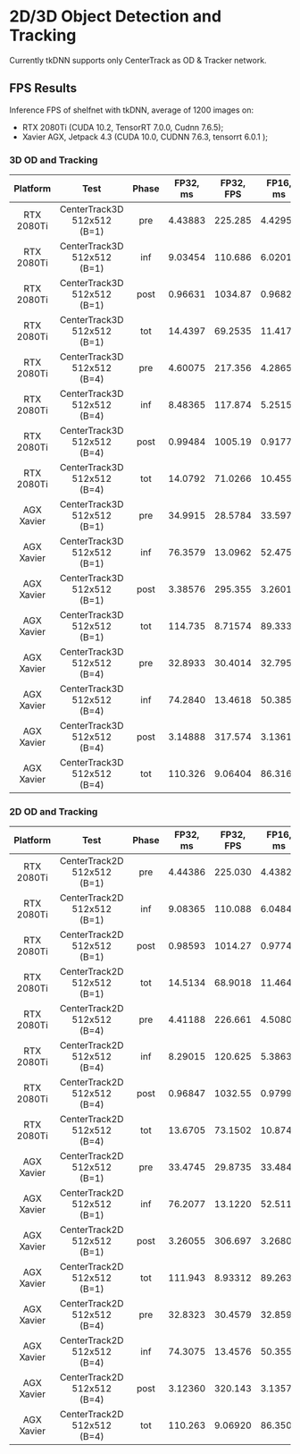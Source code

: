 # 2D/3D Object Detection and Tracking

Currently tkDNN supports only CenterTrack as OD & Tracker network.

## FPS Results

Inference FPS of shelfnet with tkDNN, average of 1200 images on:
  * RTX 2080Ti (CUDA 10.2, TensorRT 7.0.0, Cudnn 7.6.5);
  * Xavier AGX, Jetpack 4.3 (CUDA 10.0, CUDNN 7.6.3, tensorrt 6.0.1 );

### 3D OD and Tracking

| Platform   | Test                        | Phase   | FP32, ms  | FP32, FPS | FP16, ms  |	FP16, FPS | INT8, ms  | INT8, FPS | 
| :------:   | :-----:                     | :-----: | :-----:   | :-----:   | :-----:   |	:-----:   | :-----:   | :-----:   | 
| RTX 2080Ti | CenterTrack3D 512x512 (B=1) | pre     | 4.43883   |  225.285  |  4.42951  |  225.759   |  4.44278  |  225.084  |
| RTX 2080Ti | CenterTrack3D 512x512 (B=1) | inf     | 9.03454   |  110.686  |  6.02013  |  166.109   |  5.31611  |  188.108  |
| RTX 2080Ti | CenterTrack3D 512x512 (B=1) | post    | 0.96631   |  1034.87  |  0.96824  |  1032.80   |  0.95066  |  1051.90  |
| RTX 2080Ti | CenterTrack3D 512x512 (B=1) | tot     | 14.4397   |  69.2535  |  11.4179  |  87.5818   |  10.7095  |  93.3750  |
| RTX 2080Ti | CenterTrack3D 512x512 (B=4) | pre     | 4.60075   |  217.356  |  4.28658  |  233.286   |  4.29473  |  232.844  | 
| RTX 2080Ti | CenterTrack3D 512x512 (B=4) | inf     | 8.48365   |  117.874  |  5.25150  |  190.422   |  4.58463  |  218.120  |  
| RTX 2080Ti | CenterTrack3D 512x512 (B=4) | post    | 0.99484   |  1005.19  |  0.91776  |  1089.61   |  0.89853  |  1112.93  |  
| RTX 2080Ti | CenterTrack3D 512x512 (B=4) | tot     | 14.0792   |  71.0266  |  10.4558  |  95.6405   |  9.77788  |  102.272  |  
| AGX Xavier | CenterTrack3D 512x512 (B=1) | pre     | 34.9915   |  28.5784  |  33.5976  |  29.7440   |  34.4425  |  29.0339  |
| AGX Xavier | CenterTrack3D 512x512 (B=1) | inf     | 76.3579   |  13.0962  |  52.4759  |  19.0564   |  51.4610  |  19.4322  |
| AGX Xavier | CenterTrack3D 512x512 (B=1) | post    | 3.38576   |  295.355  |  3.26010  |  306.739   |  3.19770  |  312.725  |
| AGX Xavier | CenterTrack3D 512x512 (B=1) | tot     | 114.735   |  8.71574  |  89.3336  |  11.1940   |  89.1012  |  11.2232  |
| AGX Xavier | CenterTrack3D 512x512 (B=4) | pre     | 32.8933   |  30.4014  |  32.7950  |  30.4925   |  32.9603  |  30.3396  | 
| AGX Xavier | CenterTrack3D 512x512 (B=4) | inf     | 74.2840   |  13.4618  |  50.3858  |  19.8469   |  49.2030  |  20.3240  |  
| AGX Xavier | CenterTrack3D 512x512 (B=4) | post    | 3.14888   |  317.574  |  3.13615  |  318.862   |  3.02550  |  330.524  |  
| AGX Xavier | CenterTrack3D 512x512 (B=4) | tot     | 110.326   |  9.06404  |  86.3169  |  11.5852   |  85.1888  |  11.7386  |  


### 2D OD and Tracking

| Platform   | Test                        | Phase   | FP32, ms  | FP32, FPS | FP16, ms  |	FP16, FPS | INT8, ms  | INT8, FPS | 
| :------:   | :-----:                     | :-----: | :-----:   | :-----:   | :-----:   |	:-----:   | :-----:   | :-----:   | 
| RTX 2080Ti | CenterTrack2D 512x512 (B=1) | pre     | 4.44386   |  225.030  |  4.43828  |  225.313   |  4.47747  |  223.340  |
| RTX 2080Ti | CenterTrack2D 512x512 (B=1) | inf     | 9.08365   |  110.088  |  6.04842  |  165.332   |  5.34787  |  186.990  |
| RTX 2080Ti | CenterTrack2D 512x512 (B=1) | post    | 0.98593   |  1014.27  |  0.97745  |  1023.07   |  0.96595  |  1035.25  |
| RTX 2080Ti | CenterTrack2D 512x512 (B=1) | tot     | 14.5134   |  68.9018  |  11.4642  |  87.2281   |  10.7913  |  92.6672  |
| RTX 2080Ti | CenterTrack2D 512x512 (B=4) | pre     | 4.41188   |  226.661  |  4.50800  |  221.828   |  4.29238  |  232.971  | 
| RTX 2080Ti | CenterTrack2D 512x512 (B=4) | inf     | 8.29015   |  120.625  |  5.38630  |  185.656   |  4.58500  |  218.103  |  
| RTX 2080Ti | CenterTrack2D 512x512 (B=4) | post    | 0.96847   |  1032.55  |  0.97997  |  1020.44   |  0.91791  |  1089.43  |  
| RTX 2080Ti | CenterTrack2D 512x512 (B=4) | tot     | 13.6705   |  73.1502  |  10.8743  |  91.9602   |  9.79528  |  102.090  |  
| AGX Xavier | CenterTrack2D 512x512 (B=1) | pre     | 33.4745   |  29.8735  |  33.4847  |  29.8643   |  33.5022  |  29.8488  |
| AGX Xavier | CenterTrack2D 512x512 (B=1) | inf     | 76.2077   |  13.1220  |  52.5111  |  19.0436   |  51.6057  |  19.3777  |
| AGX Xavier | CenterTrack2D 512x512 (B=1) | post    | 3.26055   |  306.697  |  3.26806  |  305.992   |  3.21988  |  310.571  |
| AGX Xavier | CenterTrack2D 512x512 (B=1) | tot     | 111.943   |  8.93312  |  89.2639  |  11.2027   |  88.3278  |  11.3215  |
| AGX Xavier | CenterTrack2D 512x512 (B=4) | pre     | 32.8323   |  30.4579  |  32.8595  |  30.4326   |  32.8195  |  30.4697  | 
| AGX Xavier | CenterTrack2D 512x512 (B=4) | inf     | 74.3075   |  13.4576  |  50.3555  |  19.8588   |  49.1805  |  20.3333  |  
| AGX Xavier | CenterTrack2D 512x512 (B=4) | post    | 3.12360   |  320.143  |  3.13570  |  318.908   |  3.04943  |  327.931  |  
| AGX Xavier | CenterTrack2D 512x512 (B=4) | tot     | 110.263   |  9.06920  |  86.3507  |  11.5807   |  85.0494  |  11.7579  |  

